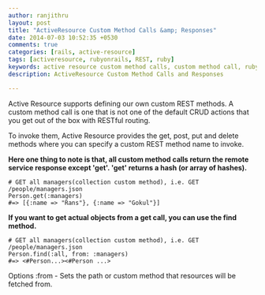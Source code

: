 ```yaml
---
author: ranjithru
layout: post
title: "ActiveResource Custom Method Calls &amp; Responses"
date: 2014-07-03 10:52:35 +0530
comments: true
categories: [rails, active-resource]
tags: [activeresource, rubyonrails, REST, ruby]
keywords: active resource custom method calls, custom method call, rubyonrails, rest
description: ActiveResource Custom Method Calls and Responses

---
```


Active Resource supports defining our own custom REST methods. A custom method call is one that is not one of the default CRUD actions that you get out of the box with RESTful routing.

To invoke them, Active Resource provides the get, post, put and delete methods where you can specify a custom REST method name to invoke.
<!--more-->

**Here one thing to note is that, all custom method calls return the remote service response except 'get'. 'get' returns a hash (or array of hashes).**

    # GET all managers(collection custom method), i.e. GET /people/managers.json
    Person.get(:managers)
    #=> [{:name => "Rans"}, {:name => "Gokul"}]

**If you want to get actual objects from a get call, you can use the find method.**

    # GET all managers(collection custom method), i.e. GET /people/managers.json
    Person.find(:all, from: :managers)
    #=> <#Person...><#Person ...>

Options :from - Sets the path or custom method that resources will be fetched from.

